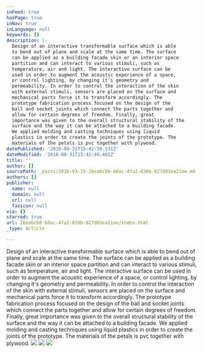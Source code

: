 ```yaml
---
inFeed: true
hasPage: true
inNav: true
inLanguage: null
keywords: []
description: |-
  Design of an interactive transformable surface which is able
  to bend out of plane and scale at the same time. The surface
  can be applied as a building facade skin or an interior space
  partition and can interact to various stimuli, such as
  temperature, air and light. The interactive surface can be
  used in order to augment the acoustic experience of a space,
  or control lighting, by changing it’s geometry and
  permeability. In order to control the interaction of the skin
  with external stimuli, sensors are placed on the surface and
  mechanical parts force it to transform accordingly. The
  prototype fabrication process focused on the design of the
  ball and socket joints which connect the parts together and
  allow for certain degrees of freedom. Finally, great
  importance was given to the overall structural stability of the
  surface and the way it can be attached to a building facade.
  We applied molding and casting techniques using liquid
  plastics in order to create the joints of the prototype. The
  materials of the petals is pvc together with plywood.
datePublished: '2016-08-31T15:42:50.231Z'
dateModified: '2016-08-31T15:42:49.465Z'
title: ''
author: []
sourcePath: _posts/2016-03-15-2beabcb0-68ac-4fa2-838b-827d01ea21ae.md
authors: []
publisher:
  name: null
  domain: null
  url: null
  favicon: null
via: {}
starred: true
url: 2beabcb0-68ac-4fa2-838b-827d01ea21ae/index.html
_type: Article

---
```

Design of an interactive transformable surface which is able
to bend out of plane and scale at the same time. The surface
can be applied as a building facade skin or an interior space
partition and can interact to various stimuli, such as
temperature, air and light. The interactive surface can be
used in order to augment the acoustic experience of a space,
or control lighting, by changing it's geometry and
permeability. In order to control the interaction of the skin
with external stimuli, sensors are placed on the surface and
mechanical parts force it to transform accordingly. The
prototype fabrication process focused on the design of the
ball and socket joints which connect the parts together and
allow for certain degrees of freedom. Finally, great
importance was given to the overall structural stability of the
surface and the way it can be attached to a building facade.
We applied molding and casting techniques using liquid
plastics in order to create the joints of the prototype. The
materials of the petals is pvc together with plywood.
![](https://the-grid-user-content.s3-us-west-2.amazonaws.com/00f8fe5a-e794-468b-8b7d-c77f9e1ac243.jpg)
![](https://the-grid-user-content.s3-us-west-2.amazonaws.com/a6b8338e-a3b3-4e47-984c-0b1e6c0386f8.jpg)
![](https://the-grid-user-content.s3-us-west-2.amazonaws.com/2829fe25-89c4-495a-80c6-f785a8966b74.jpg)